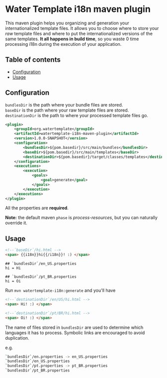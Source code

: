 Water Template i18n maven plugin
===
This maven plugin helps you organizing and generation your internationalized template files. It allows you to choose where to store your _raw_ template files and where to put the internationalized versions of the same templates. **It all happens in build time**, so you waste 0 time processing i18n during the execution of your application.

Table of contents
--
- [Configuration](#configuration)
- [Usage](#usage)

## Configuration

`bundlesDir` is the path where your bundle files are stored.<br/>
`baseDir` is the path where your raw template files are stored.<br/>
`destinationDir` is the path to where your processed template files go.

```xml
<plugin>
    <groupId>org.watertemplate</groupId>
    <artifactId>watertemplate-i18n-maven-plugin</artifactId>
    <version>1.0.0-SNAPSHOT</version>
    <configuration>
        <bundlesDir>${pom.basedir}/src/main/bundles</bundlesDir>
        <baseDir>${pom.basedir}/src/main/templates</baseDir>
        <destinationDir>${pom.basedir}/target/classes/templates</destinationDir>
    </configuration>
    <executions>
        <execution>
            <goals>
                <goal>generate</goal>
            </goals>
        </execution>
    </executions>
</plugin>
```

All the properties are **required**.

**Note:** the default maven `phase` is *process-resources*, but you can naturally override it.

## Usage

```html
<!--`baseDir`/hi.html -->
<span> {{i18n}}hi{{/i18n}}! :) </span>
```

```properties
## `bundlesDir`/en_US.properties
hi = Hi
```

```properties
## `bundlesDir`/pt_BR.properties
hi = Oi
```
Run `mvn watertemplate-i18n:generate` and you'll have

```html
<!--`destinationDir`/en/US/hi.html -->
<span> Hi! :) </span>
```

```html
<!--`destinationDir`/pt/BR/hi.html -->
<span> Oi! :) </span>
```

The name of files stored in `bundlesDir` are used to determine which languages it has to process.
Symbolic links are encouraged to avoid duplication.

e.g.

```bash
`bundlesDir`/en.properties -> en_US.properties
`bundlesDir`/en_US.properties
`bundlesDir`/pt.properties -> pt_BR.properties
`bundlesDir`/pt_BR.properties
```
